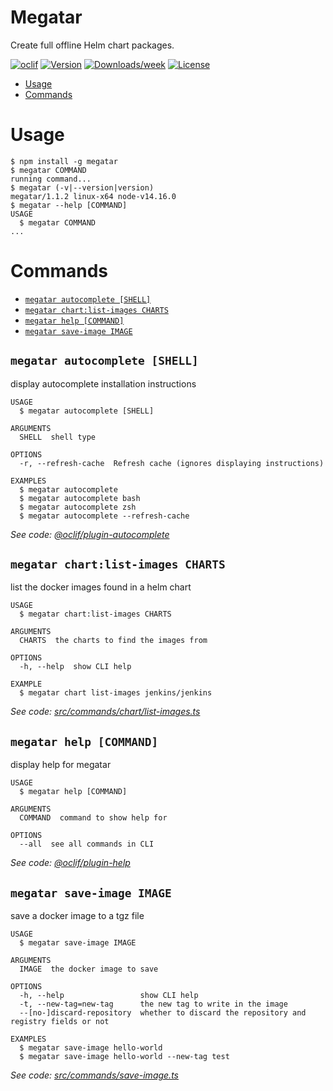 Megatar
=======

Create full offline Helm chart packages.

[![oclif](https://img.shields.io/badge/cli-oclif-brightgreen.svg)](https://oclif.io)
[![Version](https://img.shields.io/npm/v/megatar.svg)](https://npmjs.org/package/megatar)
[![Downloads/week](https://img.shields.io/npm/dw/megatar.svg)](https://npmjs.org/package/megatar)
[![License](https://img.shields.io/npm/l/megatar.svg)](https://github.com/felipecassiors/megatar/blob/master/package.json)

<!-- toc -->
* [Usage](#usage)
* [Commands](#commands)
<!-- tocstop -->

# Usage

<!-- usage -->
```sh-session
$ npm install -g megatar
$ megatar COMMAND
running command...
$ megatar (-v|--version|version)
megatar/1.1.2 linux-x64 node-v14.16.0
$ megatar --help [COMMAND]
USAGE
  $ megatar COMMAND
...
```
<!-- usagestop -->

# Commands

<!-- commands -->
* [`megatar autocomplete [SHELL]`](#megatar-autocomplete-shell)
* [`megatar chart:list-images CHARTS`](#megatar-chartlist-images-charts)
* [`megatar help [COMMAND]`](#megatar-help-command)
* [`megatar save-image IMAGE`](#megatar-save-image-image)

## `megatar autocomplete [SHELL]`

display autocomplete installation instructions

```
USAGE
  $ megatar autocomplete [SHELL]

ARGUMENTS
  SHELL  shell type

OPTIONS
  -r, --refresh-cache  Refresh cache (ignores displaying instructions)

EXAMPLES
  $ megatar autocomplete
  $ megatar autocomplete bash
  $ megatar autocomplete zsh
  $ megatar autocomplete --refresh-cache
```

_See code: [@oclif/plugin-autocomplete](https://github.com/oclif/plugin-autocomplete/blob/v0.3.0/src/commands/autocomplete/index.ts)_

## `megatar chart:list-images CHARTS`

list the docker images found in a helm chart

```
USAGE
  $ megatar chart:list-images CHARTS

ARGUMENTS
  CHARTS  the charts to find the images from

OPTIONS
  -h, --help  show CLI help

EXAMPLE
  $ megatar chart list-images jenkins/jenkins
```

_See code: [src/commands/chart/list-images.ts](https://github.com/felipecassiors/megatar/blob/v1.1.2/src/commands/chart/list-images.ts)_

## `megatar help [COMMAND]`

display help for megatar

```
USAGE
  $ megatar help [COMMAND]

ARGUMENTS
  COMMAND  command to show help for

OPTIONS
  --all  see all commands in CLI
```

_See code: [@oclif/plugin-help](https://github.com/oclif/plugin-help/blob/v3.2.2/src/commands/help.ts)_

## `megatar save-image IMAGE`

save a docker image to a tgz file

```
USAGE
  $ megatar save-image IMAGE

ARGUMENTS
  IMAGE  the docker image to save

OPTIONS
  -h, --help                 show CLI help
  -t, --new-tag=new-tag      the new tag to write in the image
  --[no-]discard-repository  whether to discard the repository and registry fields or not

EXAMPLES
  $ megatar save-image hello-world
  $ megatar save-image hello-world --new-tag test
```

_See code: [src/commands/save-image.ts](https://github.com/felipecassiors/megatar/blob/v1.1.2/src/commands/save-image.ts)_
<!-- commandsstop -->
